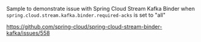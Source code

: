 Sample to demonstrate issue with Spring Cloud Stream Kafka Binder when `spring.cloud.stream.kafka.binder.required-acks` is set to "all"

https://github.com/spring-cloud/spring-cloud-stream-binder-kafka/issues/558
